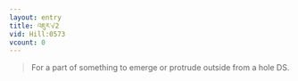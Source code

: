 ```yaml
---
layout: entry
title: འཇུར་√2
vid: Hill:0573
vcount: 0
---
```

> For a part of something to emerge or protrude outside from a hole DS\.


